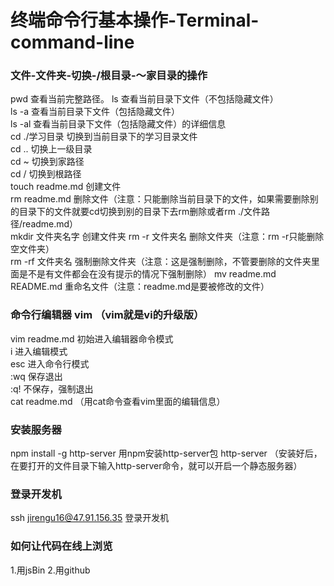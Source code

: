 # 终端命令行基本操作-Terminal-command-line
### 文件-文件夹-切换-/根目录-～家目录的操作
 pwd 查看当前完整路径。
 ls 查看当前目录下文件（不包括隐藏文件）      
 ls -a 查看当前目录下文件（包括隐藏文件）   
 ls -al 查看当前目录下文件（包括隐藏文件）的详细信息   
 cd ./学习目录 切换到当前目录下的学习目录文件  
 cd .. 切换上一级目录  
 cd ~ 切换到家路径  
 cd / 切换到根路径     
 touch readme.md 创建文件  
 rm readme.md 删除文件（注意：只能删除当前目录下的文件，如果需要删除别的目录下的文件就要cd切换到别的目录下去rm删除或者rm ./文件路径/readme.md）   
 mkdir 文件夹名字 创建文件夹 
 rm -r 文件夹名  删除文件夹（注意：rm -r只能删除空文件夹）  
 rm -rf 文件夹名 强制删除文件夹（注意：这是强制删除，不管要删除的文件夹里面是不是有文件都会在没有提示的情况下强制删除） 
 mv readme.md README.md  重命名文件（注意：readme.md是要被修改的文件）  
 ### 命令行编辑器 vim    （vim就是vi的升级版）
 vim readme.md 初始进入编辑器命令模式   
 i  进入编辑模式  
 esc 进入命令行模式  
 :wq 保存退出  
 :q! 不保存，强制退出  
 cat readme.md （用cat命令查看vim里面的编辑信息）   
 ### 安装服务器
 npm install -g http-server    用npm安装http-server包
 http-server （安装好后，在要打开的文件目录下输入http-server命令，就可以开启一个静态服务器） 
 ### 登录开发机
 ssh jirengu16@47.91.156.35 登录开发机
 ### 如何让代码在线上浏览
 1.用jsBin
 2.用github
 
 
 
 
